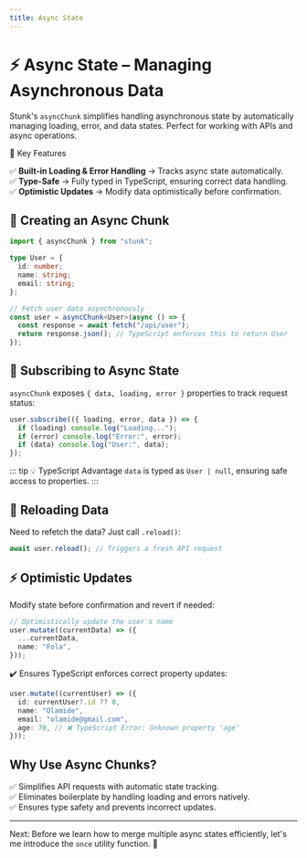```yaml
---
title: Async State
---
```


# ⚡ Async State – Managing Asynchronous Data

Stunk's `asyncChunk` simplifies handling asynchronous state by automatically managing loading, error, and data states. Perfect for working with APIs and async operations.

🚀 Key Features

✅ **Built-in Loading & Error Handling** → Tracks async state automatically.  
✅ **Type-Safe** → Fully typed in TypeScript, ensuring correct data handling.  
✅ **Optimistic Updates** → Modify data optimistically before confirmation.

## 🔗 Creating an Async Chunk

```typescript
import { asyncChunk } from "stunk";

type User = {
  id: number;
  name: string;
  email: string;
};

// Fetch user data asynchronously
const user = asyncChunk<User>(async () => {
  const response = await fetch("/api/user");
  return response.json(); // TypeScript enforces this to return User
});
```

## 📡 Subscribing to Async State

`asyncChunk` exposes `{ data, loading, error }` properties to track request status:

```typescript
user.subscribe(({ loading, error, data }) => {
  if (loading) console.log("Loading...");
  if (error) console.log("Error:", error);
  if (data) console.log("User:", data);
});
```

::: tip 💡 TypeScript Advantage
`data` is typed as `User | null`, ensuring safe access to properties.
:::

## 🔄 Reloading Data

Need to refetch the data? Just call `.reload()`:

```typescript
await user.reload(); // Triggers a fresh API request
```

## ⚡ Optimistic Updates

Modify state before confirmation and revert if needed:

```typescript
// Optimistically update the user's name
user.mutate((currentData) => ({
  ...currentData,
  name: "Fola",
}));
```

✔️ Ensures TypeScript enforces correct property updates:

```typescript
user.mutate((currentUser) => ({
  id: currentUser?.id ?? 0,
  name: "Olamide",
  email: "olamide@gmail.com",
  age: 70, // ❌ TypeScript Error: Unknown property 'age'
}));
```

## Why Use Async Chunks?

✅ Simplifies API requests with automatic state tracking.  
✅ Eliminates boilerplate by handling loading and errors natively.  
✅ Ensures type safety and prevents incorrect updates.

---

Next: Before we learn how to merge multiple async states efficiently, let's me introduce the `once` utility function. 🚀
